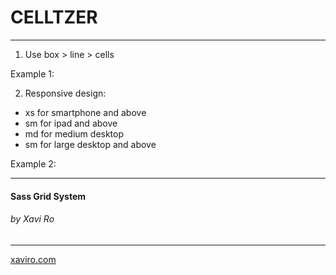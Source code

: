 # CELLTZER 
***

1. Use box > line > cells

Example 1:

   <div class="box">
      <div class="line">
        <div class="cell xs-50"></div>
        <div class="cell xs-50"></div>
      </div>
    </div>

2. Responsive design:
- xs for smartphone and above
- sm for ipad and above
- md for medium desktop
- sm for large desktop and above


Example 2:

   <div class="box">
      <div class="line">
        <div class="cell xs-100 md-33"></div>
        <div class="cell xs-100 md-33"></div>
        <div class="cell xs-100 md-33"></div>
      </div>
   </div>
    
***
#### Sass Grid System
###### by Xavi Ro 
***
[xaviro.com](http://www.xaviro.com)
